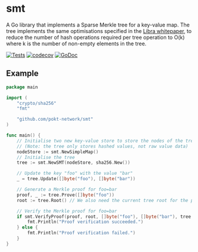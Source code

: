 # smt

A Go library that implements a Sparse Merkle tree for a key-value map. The tree implements the same optimisations specified in the [Libra whitepaper][libra whitepaper], to reduce the number of hash operations required per tree operation to O(k) where k is the number of non-empty elements in the tree.

[![Tests](https://github.com/pokt-network/smt/actions/workflows/test.yml/badge.svg)](https://github.com/pokt-network/smt/actions/workflows/test.yml)
[![codecov](https://codecov.io/gh/pokt-network/smt/branch/master/graph/badge.svg?token=U3GGEDSA94)](https://codecov.io/gh/pokt-network/smt)
[![GoDoc](https://godoc.org/github.com/pokt-network/smt?status.svg)](https://godoc.org/github.com/pokt-network/smt)

## Example

```go
package main

import (
	"crypto/sha256"
	"fmt"

	"github.com/pokt-network/smt"
)

func main() {
	// Initialise two new key-value store to store the nodes of the tree
	// (Note: the tree only stores hashed values, not raw value data)
	nodeStore := smt.NewSimpleMap()
	// Initialise the tree
	tree := smt.NewSMT(nodeStore, sha256.New())

	// Update the key "foo" with the value "bar"
	_ = tree.Update([]byte("foo"), []byte("bar"))

	// Generate a Merkle proof for foo=bar
	proof, _ := tree.Prove([]byte("foo"))
	root := tree.Root() // We also need the current tree root for the proof

	// Verify the Merkle proof for foo=bar
	if smt.VerifyProof(proof, root, []byte("foo"), []byte("bar"), tree.Spec()) {
		fmt.Println("Proof verification succeeded.")
	} else {
		fmt.Println("Proof verification failed.")
	}
}
```

[libra whitepaper]: https://diem-developers-components.netlify.app/papers/the-diem-blockchain/2020-05-26.pdf
